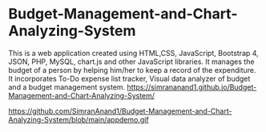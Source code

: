 # Budget-Management-and-Chart-Analyzing-System
This is a web application created using HTML,CSS, JavaScript, Bootstrap 4, JSON, PHP, MySQL,  chart.js and other JavaScript libraries. It manages the budget of a person by helping him/her to keep a record of the expenditure. It incorporates To-Do expense list tracker, Visual data analyzer of budget and a budget management system.
https://simrananand1.github.io/Budget-Management-and-Chart-Analyzing-System/

https://github.com/SimranAnand1/Budget-Management-and-Chart-Analyzing-System/blob/main/appdemo.gif
